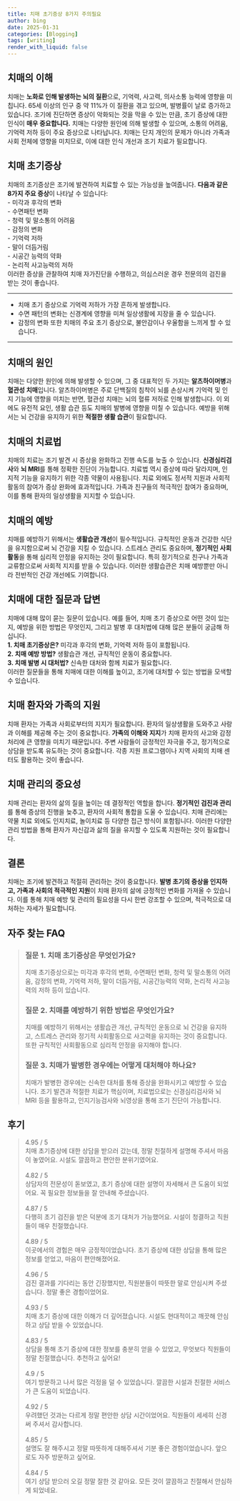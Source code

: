 ```yaml
---
title: 치매 초기증상 8가지 주의필요
author: bing
date: 2025-01-31
categories: [Blogging]
tags: [writing]
render_with_liquid: false
---
```



<h2 id='치매의 이해'>치매의 이해</h2>

<p>치매는 <b>노화로 인해 발생하는 뇌의 질환</b>으로, 기억력, 사고력, 의사소통 능력에 영향을 미칩니다. 65세 이상의 인구 중 약 11%가 이 질환을 겪고 있으며, 발병률이 날로 증가하고 있습니다. 조기에 진단하면 증상이 악화되는 것을 막을 수 있는 만큼, 초기 증상에 대한 인식이 <b>매우 중요합니다.</b> 치매는 다양한 원인에 의해 발생할 수 있으며, 소통의 어려움, 기억력 저하 등이 주요 증상으로 나타납니다. 치매는 단지 개인의 문제가 아니라 가족과 사회 전체에 영향을 미치므로, 이에 대한 인식 개선과 조기 치료가 필요합니다.</p>

<h2 id='치매 초기증상'>치매 초기증상</h2>

<p>치매의 초기증상은 조기에 발견하여 치료할 수 있는 가능성을 높여줍니다. <b>다음과 같은 8가지 주요 증상</b>이 나타날 수 있습니다: <br>
- 미각과 후각의 변화 <br>
- 수면패턴 변화 <br>
- 청력 및 말소통의 어려움 <br>
- 감정의 변화 <br>
- 기억력 저하 <br>
- 말이 더듬거림 <br>
- 시공간 능력의 약화 <br>
- 논리적 사고능력의 저하 <br>
이러한 증상을 관찰하여 치매 자가진단을 수행하고, 의심스러운 경우 전문의의 검진을 받는 것이 좋습니다.</p>

<hr />

<ul>
    <li>치매 초기 증상으로 기억력 저하가 가장 흔하게 발생합니다.</li>
    <li>수면 패턴의 변화는 신경계에 영향을 미쳐 일상생활에 지장을 줄 수 있습니다.</li>
    <li>감정의 변화 또한 치매의 주요 초기 증상으로, 불안감이나 우울함을 느끼게 할 수 있습니다.</li>
</ul>

<hr />

<h2 id='치매의 원인'>치매의 원인</h2>

<p>치매는 다양한 원인에 의해 발생할 수 있으며, 그 중 대표적인 두 가지는 <b>알츠하이머병</b>과 <b>혈관성 치매</b>입니다. 알츠하이머병은 주로 단백질의 침착이 뇌를 손상시켜 기억력 및 인지 기능에 영향을 미치는 반면, 혈관성 치매는 뇌의 혈류 저하로 인해 발생합니다. 이 외에도 유전적 요인, 생활 습관 등도 치매의 발병에 영향을 미칠 수 있습니다. 예방을 위해서는 뇌 건강을 유지하기 위한 <b>적절한 생활 습관</b>이 필요합니다.</p>

<h2 id='치매의 치료법'>치매의 치료법</h2>

<p>치매의 치료는 조기 발견 시 증상을 완화하고 진행 속도를 늦출 수 있습니다. <b>신경심리검사</b>와 <b>뇌 MRI</b>를 통해 정확한 진단이 가능합니다. 치료법 역시 증상에 따라 달라지며, 인지적 기능을 유지하기 위한 각종 약물이 사용됩니다. 치료 외에도 정서적 지원과 사회적 활동의 참여가 증상 완화에 효과적입니다. 가족과 친구들의 적극적인 참여가 중요하며, 이를 통해 환자의 일상생활을 지지할 수 있습니다.</p>

<h2 id='치매의 예방'>치매의 예방</h2>

<p>치매를 예방하기 위해서는 <b>생활습관 개선</b>이 필수적입니다. 규칙적인 운동과 건강한 식단을 유지함으로써 뇌 건강을 지킬 수 있습니다. 스트레스 관리도 중요하며, <b>정기적인 사회 활동</b>을 통해 심리적 안정을 유지하는 것이 필요합니다. 특히 정기적으로 친구나 가족과 교류함으로써 사회적 지지를 받을 수 있습니다. 이러한 생활습관은 치매 예방뿐만 아니라 전반적인 건강 개선에도 기여합니다.</p>

<h2 id='치매에 대한 질문과 답변'>치매에 대한 질문과 답변</h2>

<p>치매에 대해 많이 묻는 질문이 있습니다. 예를 들어, 치매 초기 증상으로 어떤 것이 있는지, 예방을 위한 방법은 무엇인지, 그리고 발병 후 대처법에 대해 많은 분들이 궁금해 하십니다. <br> <b>1. 치매 초기증상은?</b> 미각과 후각의 변화, 기억력 저하 등이 포함됩니다. <br> <b>2. 치매 예방 방법?</b> 생활습관 개선, 규칙적인 운동이 중요합니다. <br> <b>3. 치매 발병 시 대처법?</b> 신속한 대처와 함께 치료가 필요합니다. <br> 이러한 질문들을 통해 치매에 대한 이해를 높이고, 조기에 대처할 수 있는 방법을 모색할 수 있습니다.</p>

<h2 id='치매 환자와 가족의 지원'>치매 환자와 가족의 지원</h2>

<p>치매 환자는 가족과 사회로부터의 지지가 필요합니다. 환자의 일상생활을 도와주고 사랑과 이해를 제공해 주는 것이 중요합니다. <b>가족의 이해와 지지</b>가 치매 환자의 사고와 감정 처리에 큰 영향을 미치기 때문입니다. 주변 사람들이 긍정적인 자극을 주고, 정기적으로 상담을 받도록 유도하는 것이 중요합니다. 각종 지원 프로그램이나 지역 사회의 치매 센터도 활용하는 것이 좋습니다.</p>

<h2 id='치매 관리의 중요성'>치매 관리의 중요성</h2>

<p>치매 관리는 환자의 삶의 질을 높이는 데 결정적인 역할을 합니다. <b>정기적인 검진과 관리</b>를 통해 증상의 진행을 늦추고, 환자의 사회적 통합을 도울 수 있습니다. 치매 관리에는 약물 치료 외에도 인지치료, 놀이치료 등 다양한 접근 방식이 포함됩니다. 이러한 다양한 관리 방법을 통해 환자가 자신감과 삶의 질을 유지할 수 있도록 지원하는 것이 필요합니다.</p>

<h2 id='결론'>결론</h2>

<p>치매는 조기에 발견하고 적절히 관리하는 것이 중요합니다. <b>발병 초기의 증상을 인지하고, 가족과 사회의 적극적인 지원</b>이 치매 환자의 삶에 긍정적인 변화를 가져올 수 있습니다. 이를 통해 치매 예방 및 관리의 필요성을 다시 한번 강조할 수 있으며, 적극적으로 대처하는 자세가 필요합니다.</p>


<h2 id='자주_찾는_FAQ'>자주 찾는 FAQ</h2>
<div itemscope="" itemtype="https://schema.org/FAQPage">
<blockquote>
<div itemscope="" itemprop="mainEntity" itemtype="https://schema.org/Question">
<h3 itemprop="name">질문 1. 치매 초기증상은 무엇인가요?</h3>
<div itemscope="" itemprop="acceptedAnswer" itemtype="https://schema.org/Answer">
<span itemprop="text">
<p>치매 초기증상으로는 미각과 후각의 변화, 수면패턴 변화, 청력 및 말소통의 어려움, 감정의 변화, 기억력 저하, 말이 더듬거림, 시공간능력의 약화, 논리적 사고능력의 저하 등이 있습니다.</p>
</span>
</div>
</div>
<div itemscope="" itemprop="mainEntity" itemtype="https://schema.org/Question">
<h3 itemprop="name">질문 2. 치매를 예방하기 위한 방법은 무엇인가요?</h3>
<div itemscope="" itemprop="acceptedAnswer" itemtype="https://schema.org/Answer">
<span itemprop="text">
<p>치매를 예방하기 위해서는 생활습관 개선, 규칙적인 운동으로 뇌 건강을 유지하고, 스트레스 관리와 정기적 사회활동으로 사고력을 유지하는 것이 중요합니다. 또한 규칙적인 사회활동으로 심리적 안정을 유지해야 합니다.</p>
</span>
</div>
</div>
<div itemscope="" itemprop="mainEntity" itemtype="https://schema.org/Question">
<h3 itemprop="name">질문 3. 치매가 발병한 경우에는 어떻게 대처해야 하나요?</h3>
<div itemscope="" itemprop="acceptedAnswer" itemtype="https://schema.org/Answer">
<span itemprop="text">
<p>치매가 발병한 경우에는 신속한 대처를 통해 증상을 완화시키고 예방할 수 있습니다. 조기 발견과 적절한 치료가 핵심이며, 치료법으로는 신경심리검사와 뇌 MRI 등을 활용하고, 인지기능검사와 뇌영상을 통해 조기 진단이 가능합니다.</p>
</span>
</div>
</div>
</blockquote>
</div>
<h2 id='후기'>후기</h2>
<div itemscope itemtype="https://schema.org/Product">
  <blockquote>
  <div itemprop="review" itemscope itemtype="https://schema.org/Review">
      <div itemprop="reviewRating" itemscope itemtype="https://schema.org/Rating"> <span itemprop="ratingValue">4.95</span> / <span itemprop="bestRating">5</span> </div>
      <span itemprop="reviewBody">치매 초기증상에 대한 상담을 받으러 갔는데, 정말 친절하게 설명해 주셔서 마음이 놓였어요. 시설도 깔끔하고 편안한 분위기였어요.</span>
  </div>
  <br>
  <div itemprop="review" itemscope itemtype="https://schema.org/Review">
      <div itemprop="reviewRating" itemscope itemtype="https://schema.org/Rating"> <span itemprop="ratingValue">4.82</span> / <span itemprop="bestRating">5</span> </div>
      <span itemprop="reviewBody">상담자의 전문성이 돋보였고, 초기 증상에 대한 설명이 자세해서 큰 도움이 되었어요. 꼭 필요한 정보들을 잘 안내해 주셨습니다.</span>
  </div>
  <br>
  <div itemprop="review" itemscope itemtype="https://schema.org/Review">
      <div itemprop="reviewRating" itemscope itemtype="https://schema.org/Rating"> <span itemprop="ratingValue">4.87</span> / <span itemprop="bestRating">5</span> </div>
      <span itemprop="reviewBody">다행히 초기 검진을 받은 덕분에 조기 대처가 가능했어요. 시설이 청결하고 직원들이 매우 친절했습니다.</span>
  </div>
  <br>
  <div itemprop="review" itemscope itemtype="https://schema.org/Review">
      <div itemprop="reviewRating" itemscope itemtype="https://schema.org/Rating"> <span itemprop="ratingValue">4.89</span> / <span itemprop="bestRating">5</span> </div>
      <span itemprop="reviewBody">이곳에서의 경험은 매우 긍정적이었습니다. 초기 증상에 대한 상담을 통해 많은 정보를 얻었고, 마음이 편안해졌어요.</span>
  </div>
  <br>
  <div itemprop="review" itemscope itemtype="https://schema.org/Review">
      <div itemprop="reviewRating" itemscope itemtype="https://schema.org/Rating"> <span itemprop="ratingValue">4.96</span> / <span itemprop="bestRating">5</span> </div>
      <span itemprop="reviewBody">검진 결과를 기다리는 동안 긴장했지만, 직원분들이 따뜻한 말로 안심시켜 주셨습니다. 정말 좋은 경험이었어요.</span>
  </div>
  <br>
  <div itemprop="review" itemscope itemtype="https://schema.org/Review">
      <div itemprop="reviewRating" itemscope itemtype="https://schema.org/Rating"> <span itemprop="ratingValue">4.93</span> / <span itemprop="bestRating">5</span> </div>
      <span itemprop="reviewBody">치매 초기 증상에 대한 이해가 더 깊어졌습니다. 시설도 현대적이고 깨끗해 안심하고 상담 받을 수 있었습니다.</span>
  </div>
  <br>
  <div itemprop="review" itemscope itemtype="https://schema.org/Review">
      <div itemprop="reviewRating" itemscope itemtype="https://schema.org/Rating"> <span itemprop="ratingValue">4.83</span> / <span itemprop="bestRating">5</span> </div>
      <span itemprop="reviewBody">상담을 통해 초기 증상에 대한 정보를 충분히 얻을 수 있었고, 무엇보다 직원들이 정말 친절했습니다. 추천하고 싶어요!</span>
  </div>
  <br>
  <div itemprop="review" itemscope itemtype="https://schema.org/Review">
      <div itemprop="reviewRating" itemscope itemtype="https://schema.org/Rating"> <span itemprop="ratingValue">4.9</span> / <span itemprop="bestRating">5</span> </div>
      <span itemprop="reviewBody">여기 방문하고 나서 많은 걱정을 덜 수 있었습니다. 깔끔한 시설과 친절한 서비스가 큰 도움이 되었습니다.</span>
  </div>
  <br>
  <div itemprop="review" itemscope itemtype="https://schema.org/Review">
      <div itemprop="reviewRating" itemscope itemtype="https://schema.org/Rating"> <span itemprop="ratingValue">4.92</span> / <span itemprop="bestRating">5</span> </div>
      <span itemprop="reviewBody">우려했던 것과는 다르게 정말 편안한 상담 시간이었어요. 직원들이 세세히 신경 써 주셔서 감사합니다.</span>
  </div>
  <br>
  <div itemprop="review" itemscope itemtype="https://schema.org/Review">
      <div itemprop="reviewRating" itemscope itemtype="https://schema.org/Rating"> <span itemprop="ratingValue">4.85</span> / <span itemprop="bestRating">5</span> </div>
      <span itemprop="reviewBody">설명도 잘 해주시고 정말 따뜻하게 대해주셔서 기분 좋은 경험이었습니다. 앞으로도 자주 방문하고 싶어요.</span>
  </div>
  <br>
  <div itemprop="review" itemscope itemtype="https://schema.org/Review">
      <div itemprop="reviewRating" itemscope itemtype="https://schema.org/Rating"> <span itemprop="ratingValue">4.84</span> / <span itemprop="bestRating">5</span> </div>
      <span itemprop="reviewBody">여기 상담 받으러 오길 정말 잘한 것 같아요. 모든 것이 깔끔하고 친절해서 안심하게 되었네요.</span>
  </div>
  </blockquote>
</div>
